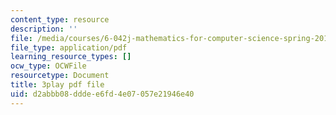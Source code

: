 ```yaml
---
content_type: resource
description: ''
file: /media/courses/6-042j-mathematics-for-computer-science-spring-2015/d2abbb08dddee6fd4e07057e21946e40_s-E5T3igntw.pdf
file_type: application/pdf
learning_resource_types: []
ocw_type: OCWFile
resourcetype: Document
title: 3play pdf file
uid: d2abbb08-ddde-e6fd-4e07-057e21946e40
---
```

